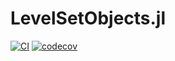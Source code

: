 # LevelSetObjects.jl

[![CI](https://github.com/KeitaNakamura/LevelSetObjects.jl/actions/workflows/CI.yml/badge.svg)](https://github.com/KeitaNakamura/LevelSetObjects.jl/actions/workflows/CI.yml)
[![codecov](https://codecov.io/gh/KeitaNakamura/LevelSetObjects.jl/graph/badge.svg?token=ZewdMTUTRe)](https://codecov.io/gh/KeitaNakamura/LevelSetObjects.jl)

